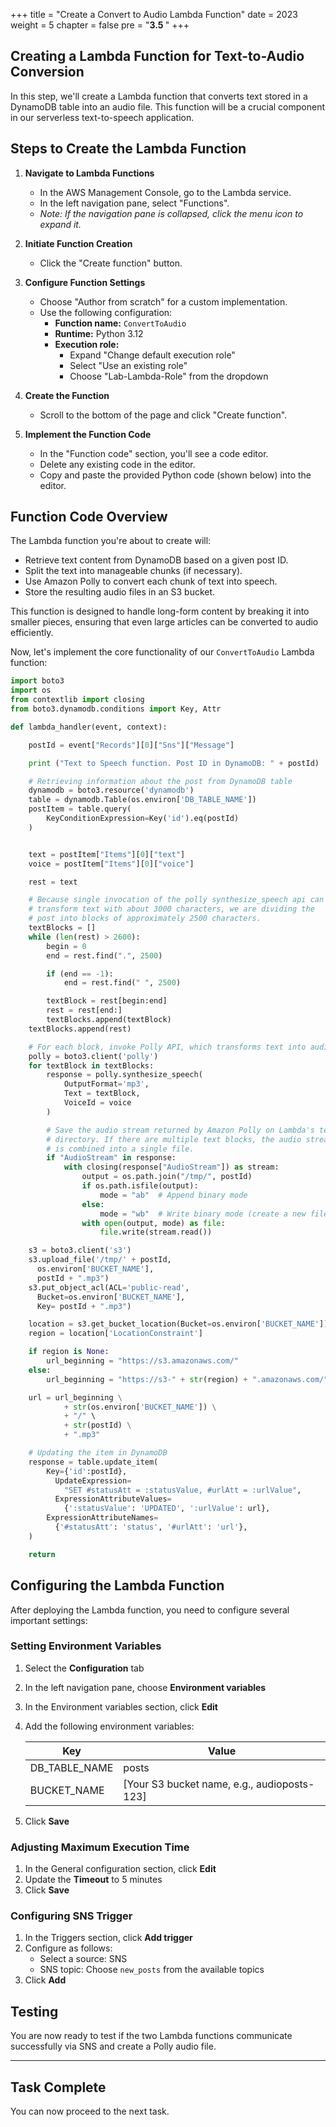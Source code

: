 +++
title = "Create a Convert to Audio Lambda Function"
date = 2023
weight = 5
chapter = false
pre = "<b>3.5 </b>"
+++

## Creating a Lambda Function for Text-to-Audio Conversion

In this step, we'll create a Lambda function that converts text stored in a DynamoDB table into an audio file. This function will be a crucial component in our serverless text-to-speech application.

## Steps to Create the Lambda Function

1. **Navigate to Lambda Functions**
   - In the AWS Management Console, go to the Lambda service.
   - In the left navigation pane, select "Functions".
   - *Note: If the navigation pane is collapsed, click the menu icon to expand it.*

2. **Initiate Function Creation**
   - Click the "Create function" button.

3. **Configure Function Settings**
   - Choose "Author from scratch" for a custom implementation.
   - Use the following configuration:
     - **Function name:** `ConvertToAudio`
     - **Runtime:** Python 3.12
     - **Execution role:** 
       - Expand "Change default execution role"
       - Select "Use an existing role"
       - Choose "Lab-Lambda-Role" from the dropdown

4. **Create the Function**
   - Scroll to the bottom of the page and click "Create function".

5. **Implement the Function Code**
   - In the "Function code" section, you'll see a code editor.
   - Delete any existing code in the editor.
   - Copy and paste the provided Python code (shown below) into the editor.

## Function Code Overview

The Lambda function you're about to create will:
- Retrieve text content from DynamoDB based on a given post ID.
- Split the text into manageable chunks (if necessary).
- Use Amazon Polly to convert each chunk of text into speech.
- Store the resulting audio files in an S3 bucket.

This function is designed to handle long-form content by breaking it into smaller pieces, ensuring that even large articles can be converted to audio efficiently.

Now, let's implement the core functionality of our `ConvertToAudio` Lambda function:
```python
import boto3
import os
from contextlib import closing
from boto3.dynamodb.conditions import Key, Attr

def lambda_handler(event, context):

    postId = event["Records"][0]["Sns"]["Message"]

    print ("Text to Speech function. Post ID in DynamoDB: " + postId)

    # Retrieving information about the post from DynamoDB table
    dynamodb = boto3.resource('dynamodb')
    table = dynamodb.Table(os.environ['DB_TABLE_NAME'])
    postItem = table.query(
        KeyConditionExpression=Key('id').eq(postId)
    )


    text = postItem["Items"][0]["text"]
    voice = postItem["Items"][0]["voice"]

    rest = text

    # Because single invocation of the polly synthesize_speech api can
    # transform text with about 3000 characters, we are dividing the
    # post into blocks of approximately 2500 characters.
    textBlocks = []
    while (len(rest) > 2600):
        begin = 0
        end = rest.find(".", 2500)

        if (end == -1):
            end = rest.find(" ", 2500)

        textBlock = rest[begin:end]
        rest = rest[end:]
        textBlocks.append(textBlock)
    textBlocks.append(rest)

    # For each block, invoke Polly API, which transforms text into audio
    polly = boto3.client('polly')
    for textBlock in textBlocks:
        response = polly.synthesize_speech(
            OutputFormat='mp3',
            Text = textBlock,
            VoiceId = voice
        )

        # Save the audio stream returned by Amazon Polly on Lambda's temp
        # directory. If there are multiple text blocks, the audio stream
        # is combined into a single file.
        if "AudioStream" in response:
            with closing(response["AudioStream"]) as stream:
                output = os.path.join("/tmp/", postId)
                if os.path.isfile(output):
                    mode = "ab"  # Append binary mode
                else:
                    mode = "wb"  # Write binary mode (create a new file)
                with open(output, mode) as file:
                    file.write(stream.read())

    s3 = boto3.client('s3')
    s3.upload_file('/tmp/' + postId,
      os.environ['BUCKET_NAME'],
      postId + ".mp3")
    s3.put_object_acl(ACL='public-read',
      Bucket=os.environ['BUCKET_NAME'],
      Key= postId + ".mp3")

    location = s3.get_bucket_location(Bucket=os.environ['BUCKET_NAME'])
    region = location['LocationConstraint']

    if region is None:
        url_beginning = "https://s3.amazonaws.com/"
    else:
        url_beginning = "https://s3-" + str(region) + ".amazonaws.com/"

    url = url_beginning \
            + str(os.environ['BUCKET_NAME']) \
            + "/" \
            + str(postId) \
            + ".mp3"

    # Updating the item in DynamoDB
    response = table.update_item(
        Key={'id':postId},
          UpdateExpression=
            "SET #statusAtt = :statusValue, #urlAtt = :urlValue",
          ExpressionAttributeValues=
            {':statusValue': 'UPDATED', ':urlValue': url},
        ExpressionAttributeNames=
          {'#statusAtt': 'status', '#urlAtt': 'url'},
    )

    return
```


## Configuring the Lambda Function

After deploying the Lambda function, you need to configure several important settings:

### Setting Environment Variables

1. Select the **Configuration** tab
2. In the left navigation pane, choose **Environment variables**
3. In the Environment variables section, click **Edit**
4. Add the following environment variables:

   | Key | Value |
   |-----|-------|
   | DB_TABLE_NAME | posts |
   | BUCKET_NAME | [Your S3 bucket name, e.g., audioposts-123] |

5. Click **Save**

### Adjusting Maximum Execution Time

1. In the General configuration section, click **Edit**
2. Update the **Timeout** to 5 minutes
3. Click **Save**

### Configuring SNS Trigger

1. In the Triggers section, click **Add trigger**
2. Configure as follows:
   - Select a source: SNS
   - SNS topic: Choose `new_posts` from the available topics
3. Click **Add**

## Testing

You are now ready to test if the two Lambda functions communicate successfully via SNS and create a Polly audio file.

---

## Task Complete

You can now proceed to the next task.



